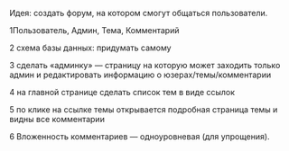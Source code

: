 Идея: создать форум, на котором смогут общаться пользователи. 

1Пользователь, Админ, Тема, Комментарий

2 схема базы данных: придумать самому

3 сделать «админку» — страницу на которую может заходить только админ и редактировать информацию о юзерах/темы/комментарии

4 на главной странице сделать список тем в виде ссылок

5 по клике на ссылке темы открывается подробная страница темы и видны все комментарии

6 Вложенность комментариев — одноуровневая (для упрощения). 
